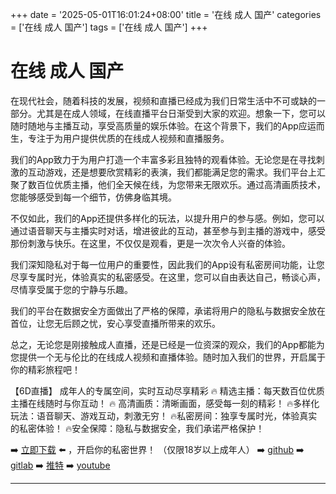 +++
date = '2025-05-01T16:01:24+08:00'
title = '在线 成人 国产'
categories = ['在线 成人 国产']
tags = ['在线 成人 国产']
+++

# 在线 成人 国产

在现代社会，随着科技的发展，视频和直播已经成为我们日常生活中不可或缺的一部分。尤其是在成人领域，在线直播平台日渐受到大家的欢迎。想象一下，您可以随时随地与主播互动，享受高质量的娱乐体验。在这个背景下，我们的App应运而生，专注于为用户提供优质的在线成人视频和直播服务。

我们的App致力于为用户打造一个丰富多彩且独特的观看体验。无论您是在寻找刺激的互动游戏，还是想要欣赏精彩的表演，我们都能满足您的需求。我们平台上汇聚了数百位优质主播，他们全天候在线，为您带来无限欢乐。通过高清画质技术，您能够感受到每一个细节，仿佛身临其境。

不仅如此，我们的App还提供多样化的玩法，以提升用户的参与感。例如，您可以通过语音聊天与主播实时对话，增进彼此的互动，甚至参与到主播的游戏中，感受那份刺激与快乐。在这里，不仅仅是观看，更是一次次令人兴奋的体验。

我们深知隐私对于每一位用户的重要性，因此我们的App设有私密房间功能，让您尽享专属时光，体验真实的私密感受。在这里，您可以自由表达自己，畅谈心声，尽情享受属于您的宁静与乐趣。

我们的平台在数据安全方面做出了严格的保障，承诺将用户的隐私与数据安全放在首位，让您无后顾之忧，安心享受直播所带来的欢乐。

总之，无论您是刚接触成人直播，还是已经是一位资深的观众，我们的App都能为您提供一个无与伦比的在线成人视频和直播体验。随时加入我们的世界，开启属于你的精彩旅程吧！

【6D直播】
成年人的专属空间，实时互动尽享精彩
🔥 精选主播：每天数百位优质主播在线随时与你互动！
🔥 高清画质：清晰画面，感受每一刻的精彩！
🔥多样化玩法：语音聊天、游戏互动，刺激无穷！
🔥私密房间：独享专属时光，体验真实的私密体验！
🔥安全保障：隐私与数据安全，我们承诺严格保护！

➡️ [立即下载](https://down123.s3.ap-east-1.amazonaws.com/down/down.html?channelCode=blog) ⬅️ ，开启你的私密世界！ （仅限18岁以上成年人）
➡️ [github](https://aldult-live.github.io/)
➡️ [gitlab](https://seo-09598d.gitlab.io/)
➡️ [推特](https://x.com/wegame33)
➡️ [youtube](https://www.youtube.com/@6Dlive)

---
